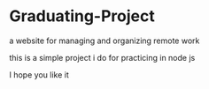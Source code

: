 # Graduating-Project
a website for managing and organizing remote work

this is a simple project i do for practicing in node js

I hope you like it
